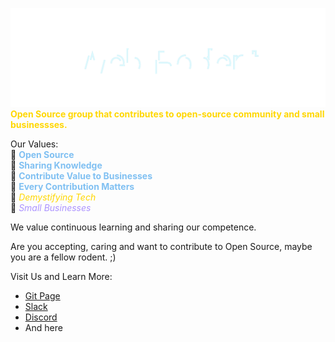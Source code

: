 <!-- contents of title.svg is from github.com/aeneasr/aeneasr -->
![WebRodent](title.svg)
<b style='color:gold'>Open Source group that contributes to open-source community and small businessses.</b></br>


Our Values:</br>
  💙 <b style='color:#80c0f2'>Open Source</b></br>
  💙 <b style='color:#80c0f2'>Sharing Knowledge</b></br>
  💙 <b style='color:#80c0f2'>Contribute Value to Businesses</b></br> 
  💙 <b style='color:#80c0f2'>Every Contribution Matters</b></br> 
  💛 <i style='color:gold'>Demystifying Tech</i></br>
  💜 <i style='color:#ac93ff'>Small Businesses</i></br>

We value continuous learning and sharing our competence.</br>

Are you accepting, caring and want to contribute to Open Source, maybe you are a fellow rodent. ;)</br>

Visit Us and Learn More: 
 - [Git Page](https://docs.webrodent.com/)
 - [Slack](https://web-rodent-nest.slack.com/)
 - [Discord](https://discord.gg/CJ3U3R37)
 - And here


<!--
**WebRodent/WebRodent** is a ✨ _special_ ✨ repository because its `README.md` (this file) appears on your GitHub profile.

Here are some ideas to get you started:

- 🔭 I’m currently working on ...
- 🌱 I’m currently learning ...
- 👯 I’m looking to collaborate on ...
- 🤔 I’m looking for help with ...
- 💬 Ask me about ...
- 📫 How to reach me: ...
- 😄 Pronouns: ...
- ⚡ Fun fact: ...
-->

